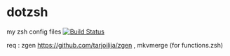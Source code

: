 # dotzsh

my zsh config files [![Build Status](https://travis-ci.org/t0mab/dotzsh.svg?branch=master)](https://travis-ci.org/t0mab/dotzsh) 

req : zgen https://github.com/tarjoilija/zgen , mkvmerge (for functions.zsh)
